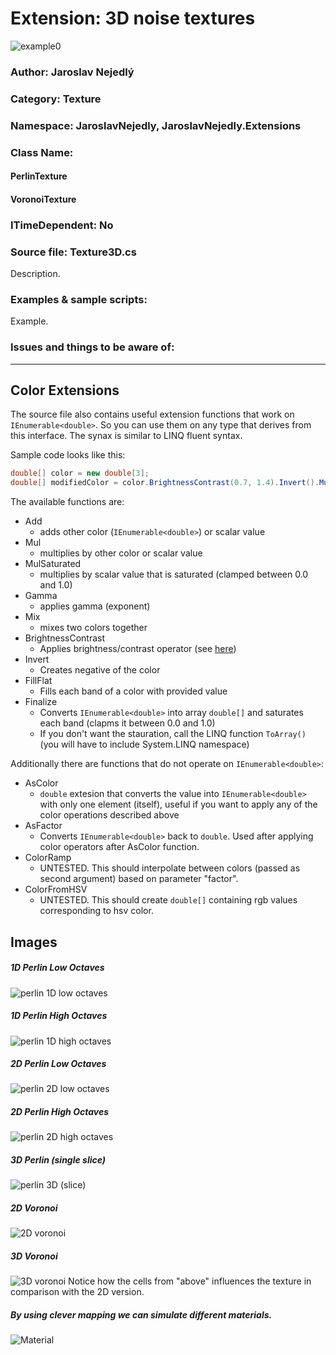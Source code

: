 # Extension: 3D noise textures

![example0](imgs/img0.png)

### Author: Jaroslav Nejedlý

### Category: Texture

### Namespace: JaroslavNejedly, JaroslavNejedly.Extensions

### Class Name: 
 #### PerlinTexture
 #### VoronoiTexture

### ITimeDependent: No

### Source file: Texture3D.cs

Description.

### Examples &amp; sample scripts:

Example.

### Issues and things to be aware of:

---

## Color Extensions

The source file also contains useful extension functions that work on `IEnumerable<double>`. So you can use them on any type that derives from this interface. The synax is similar to LINQ fluent syntax.

Sample code looks like this:
```C#
double[] color = new double[3];
double[] modifiedColor = color.BrightnessContrast(0.7, 1.4).Invert().Mul(1.3).Gamma(2.2).Finalize();
```

The available functions are:
 - Add  
   - adds other color (`IEnumerable<double>`) or scalar value
 - Mul  
   - multiplies by other color or scalar value
 - MulSaturated
   - multiplies by scalar value that is saturated (clamped between 0.0 and 1.0)
 - Gamma
   - applies gamma (exponent)
 - Mix
   - mixes two colors together
 - BrightnessContrast
   - Applies brightness/contrast operator (see [here](https://docs.nvidia.com/deeplearning/dali/user-guide/docs/examples/image_processing/brightness_contrast_example.html))
 - Invert
   - Creates negative of the color
 - FillFlat
   - Fills each band of a color with provided value
 - Finalize
   - Converts `IEnumerable<double>` into array `double[]` and saturates each band (clapms it between 0.0 and 1.0)
   - If you don't want the stauration, call the LINQ function `ToArray()` (you will have to include System.LINQ namespace)

Additionally there are functions that do not operate on `IEnumerable<double>`:
 - AsColor
   - `double` extesion that converts the value into `IEnumerable<double>` with only one element (itself), useful if you want to apply any of the color operations described above
 - AsFactor
   - Converts `IEnumerable<double>` back to `double`. Used after applying color operators after AsColor function.
 - ColorRamp
   - UNTESTED. This should interpolate between colors (passed as second argument) based on parameter "factor".
 - ColorFromHSV
   - UNTESTED. This should create `double[]` containing rgb values corresponding to hsv color.

## Images

##### 1D Perlin Low Octaves

![perlin 1D low octaves](imgs/Perlin1DLowOctaves.png)

##### 1D Perlin High Octaves

![perlin 1D high octaves](imgs/Perlin1DHighOctaves.png)

##### 2D Perlin Low Octaves

![perlin 2D low octaves](imgs/Perlin2DLowOctaves.png)

##### 2D Perlin High Octaves

![perlin 2D high octaves](imgs/Perlin2DHighOctaves.png)

##### 3D Perlin (single slice)

![perlin 3D (slice)](imgs/Perlin3D.png)

##### 2D Voronoi

![2D voronoi](imgs/Voronoi2D.png)

##### 3D Voronoi

![3D voronoi](imgs/Voronoi3D.png)
Notice how the cells from "above" influences the texture in comparison with the 2D version.

##### By using clever mapping we can simulate different materials.

![Material](imgs/img0.png)